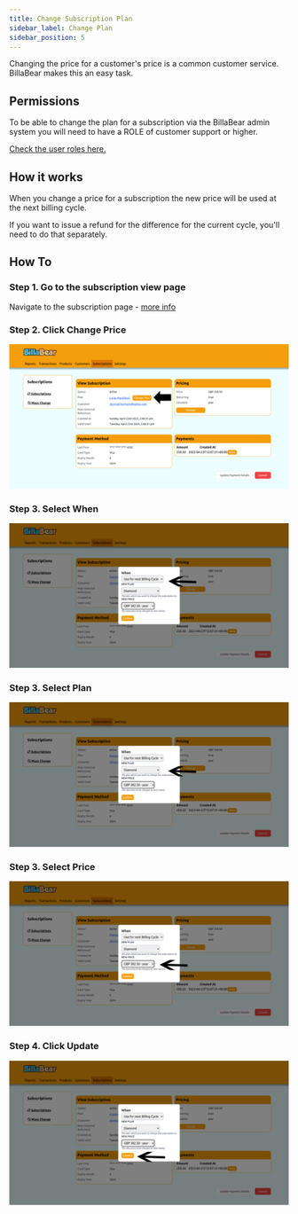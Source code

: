 ```yaml
---
title: Change Subscription Plan
sidebar_label: Change Plan
sidebar_position: 5
---
```

Changing the price for a customer's price is a common customer service. BillaBear makes this an easy task.

## Permissions

To be able to change the plan for a subscription via the BillaBear admin system you will need to have a ROLE of customer support or higher.

[Check the user roles here.](../user_roles/)

## How it works

When you change a price for a subscription the new price will be used at the next billing cycle. 

If you want to issue a refund for the difference for the current cycle, you'll need to do that separately.

## How To

### Step 1. Go to the subscription view page 

Navigate to the subscription page  - [more info](view_subscription.md)

### Step 2. Click Change Price

![Click Change Button](./change_plan_screenshots/1_click_change.png)

### Step 3. Select When

![Select When](./change_plan_screenshots/2_select_when.png)

### Step 3. Select Plan

![Select Plan](./change_plan_screenshots/3_select_plan.png)

### Step 3. Select Price

![Select Price](./change_plan_screenshots/4_select_price.png)


### Step 4. Click Update

![Click Update Button](./change_plan_screenshots/5_click_button.png)
